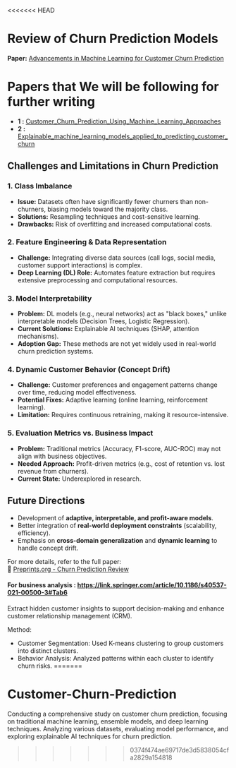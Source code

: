 <<<<<<< HEAD
# Review of Churn Prediction Models  
**Paper:** [Advancements in Machine Learning for Customer Churn Prediction](https://www.preprints.org/manuscript/202503.1969/v2)  

# Papers that We will be following for further writing 
- **1 :** [Customer_Churn_Prediction_Using_Machine_Learning_Approaches](https://www.researchgate.net/publication/369770677_Customer_Churn_Prediction_Using_Machine_Learning_Approaches)
- **2 :** [Explainable_machine_learning_models_applied_to_predicting_customer_churn](https://www.researchgate.net/profile/Ikhlass-Boukrouh/publication/386553028_Explainable_machine_learning_models_applied_to_predicting_customer_churn_for_e-commerce/links/67561f08ef2dc67228b50397/Explainable-machine-learning-models-applied-to-predicting-customer-churn-for-e-commerce.pdf)


## Challenges and Limitations in Churn Prediction  

### 1. Class Imbalance  
- **Issue:** Datasets often have significantly fewer churners than non-churners, biasing models toward the majority class.  
- **Solutions:** Resampling techniques and cost-sensitive learning.  
- **Drawbacks:** Risk of overfitting and increased computational costs.  

### 2. Feature Engineering & Data Representation  
- **Challenge:** Integrating diverse data sources (call logs, social media, customer support interactions) is complex.  
- **Deep Learning (DL) Role:** Automates feature extraction but requires extensive preprocessing and computational resources.  

### 3. Model Interpretability  
- **Problem:** DL models (e.g., neural networks) act as "black boxes," unlike interpretable models (Decision Trees, Logistic Regression).  
- **Current Solutions:** Explainable AI techniques (SHAP, attention mechanisms).  
- **Adoption Gap:** These methods are not yet widely used in real-world churn prediction systems.  

### 4. Dynamic Customer Behavior (Concept Drift)  
- **Challenge:** Customer preferences and engagement patterns change over time, reducing model effectiveness.  
- **Potential Fixes:** Adaptive learning (online learning, reinforcement learning).  
- **Limitation:** Requires continuous retraining, making it resource-intensive.  

### 5. Evaluation Metrics vs. Business Impact  
- **Problem:** Traditional metrics (Accuracy, F1-score, AUC-ROC) may not align with business objectives.  
- **Needed Approach:** Profit-driven metrics (e.g., cost of retention vs. lost revenue from churners).  
- **Current State:** Underexplored in research.  

## Future Directions  
- Development of **adaptive, interpretable, and profit-aware models**.  
- Better integration of **real-world deployment constraints** (scalability, efficiency).  
- Emphasis on **cross-domain generalization** and **dynamic learning** to handle concept drift.  

For more details, refer to the full paper:  
🔗 [Preprints.org - Churn Prediction Review](https://www.preprints.org/manuscript/202503.1969/v2)  

#### For business analysis : https://link.springer.com/article/10.1186/s40537-021-00500-3#Tab6
Extract hidden customer insights to support decision-making and enhance customer relationship management (CRM).

Method:
- Customer Segmentation: Used K-means clustering to group customers into distinct clusters.
- Behavior Analysis: Analyzed patterns within each cluster to identify churn risks.
=======
# Customer-Churn-Prediction
Conducting a comprehensive study on customer churn prediction, focusing on traditional machine learning, ensemble models, and deep learning techniques.  Analyzing various datasets, evaluating model performance, and exploring explainable AI techniques for churn prediction.
>>>>>>> 0374f474ae69717de3d5838054cfa2829a154818
